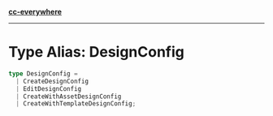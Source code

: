 [**cc-everywhere**](../../../../../../index.md)

***

# Type Alias: DesignConfig

```ts
type DesignConfig = 
  | CreateDesignConfig
  | EditDesignConfig
  | CreateWithAssetDesignConfig
  | CreateWithTemplateDesignConfig;
```
